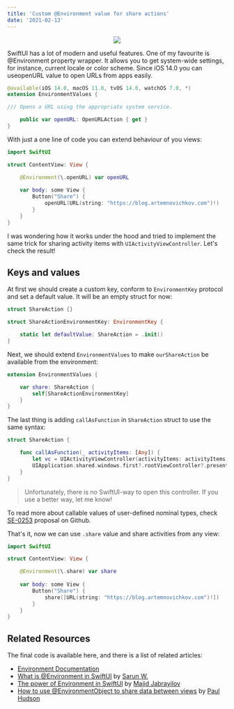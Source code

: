 ```yaml
---
title: 'Custom @Environment value for share actions'
date: '2021-02-13'
---
```


<p align="center"/>
  <img src="/images/environment/cover.png"/>
</p>

SwiftUI has a lot of modern and useful features. One of my favourite is @Environment property wrapper. It allows you to get system-wide settings, for instance, current locale or color scheme. Since iOS 14.0 you can useopenURL value to open URLs from apps easily.

```swift
@available(iOS 14.0, macOS 11.0, tvOS 14.0, watchOS 7.0, *)
extension EnvironmentValues {

/// Opens a URL using the appropriate system service.

    public var openURL: OpenURLAction { get }
}
```

With just a one line of code you can extend behaviour of you views:

```swift
import SwiftUI

struct ContentView: View {

    @Environment(\.openURL) var openURL
    
    var body: some View {
        Button("Share") {
            openURL(URL(string: "https://blog.artemnovichkov.com")!)
        }
    }
}
```

I was wondering how it works under the hood and tried to implement the same trick for sharing activity items with `UIActivityViewController`. Let's check the result!

## Keys and values

At first we should create a custom key, conform to `EnvironmentKey` protocol and set a default value. It will be an empty struct for now:

```swift
struct ShareAction {}

struct ShareActionEnvironmentKey: EnvironmentKey {

    static let defaultValue: ShareAction = .init()
}
```

Next, we should extend `EnvironmentValues` to make `ourShareAction` be available from the environment:

```swift
extension EnvironmentValues {

    var share: ShareAction {
        self[ShareActionEnvironmentKey]
    }
}
```

The last thing is adding `callAsFunction` in `ShareAction` struct to use the same syntax:

```swift
struct ShareAction {

    func callAsFunction(_ activityItems: [Any]) {
        let vc = UIActivityViewController(activityItems: activityItems, applicationActivities: nil)
        UIApplication.shared.windows.first?.rootViewController?.present(vc, animated: true, completion: nil)
    }
}
```

> Unfortunately, there is no SwiftUI-way to open this controller. If you use a better way, let me know!

To read more about callable values of user-defined nominal types, check [SE-0253](https://github.com/apple/swift-evolution/blob/master/proposals/0253-callable.md) proposal on Github.

That's it, now we can use `.share` value and share activities from any view:

```swift
import SwiftUI

struct ContentView: View {

    @Environment(\.share) var share
    
    var body: some View {
        Button("Share") {
            share([URL(string: "https://blog.artemnovichkov.com")!])
        }
    }
}
```

## Related Resources

The final code is available here, and there is a list of related articles:

- [Environment Documentation](https://developer.apple.com/documentation/swiftui/environment)
- [What is @Environment in SwiftUI](https://sarunw.com/posts/what-is-environment-in-swiftui) by [Sarun W.](https://twitter.com/sarunw)
- [The power of Environment in SwiftUI](https://swiftwithmajid.com/2019/08/21/the-power-of-environment-in-swiftui) by [Majid Jabrayilov](https://twitter.com/mecid)
- [How to use @EnvironmentObject to share data between views](https://www.hackingwithswift.com/quick-start/swiftui/how-to-use-environmentobject-to-share-data-between-views) by [Paul Hudson](https://twitter.com/twostraws)